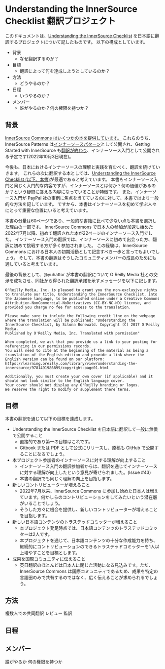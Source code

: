 # Understanding the InnerSource Checklist 翻訳プロジェクト

このドキュメントは、[Understanding the InnerSource Checklist](https://innersourcecommons.org/learn/books/understanding-the-innersource-checklist/) を日本語に翻訳するプロジェクトについて記したものです。
以下の構成としています。

- 背景
	- なぜ翻訳するのか？
- 目標
	- 翻訳によって何を達成しようとしているのか？
- 方法
	- どうやるのか？
- 日程
	- いつやるのか？
- メンバー
	- 誰がやるのか？何の権限を持つか？

## 背景

[InnerSource Commons はいくつかの本を提供しています。](https://innersourcecommons.org/learn/books/)
これらのうち、InnerSource Patterns は[インナーソースパターン](https://patterns.innersourcecommons.org/v/ja/)として公開され、Getting Started with InnerSource も[翻訳が終わり](https://github.com/InnerSourceCommons/jp-contents/tree/main/books/Getting-Started-with-InnerSource)、インナーソース入門として公開される予定です(2022年10月3日現在)。

今後も、日本におけるインナーソースの理解と実践を育むべく、翻訳を続けていきます。
これらの次に翻訳する本としては、[Understanding the InnerSource Checklist (以下、本書)](https://innersourcecommons.org/learn/books/understanding-the-innersource-checklist/)が最適であると考えています。
本書もインナーソース入門と同じく入門的な内容ですが、インナーソースとは何か？何の価値があるのか？という疑問に答える内容になっていることが特徴です。
また、インナーソース入門が PayPal 社の事例に焦点を当てているのに対して、本書ではより一般的な方法を記しています。
ですから、本書はインナーソースを初めて学ぶ人々にとって重要な位置にいると考えています。

本書の分量は60ページであり、一般的な書籍に比べて少ない点も本書を選択した理由の一部です。
InnerSource Commons で日本人の参加が加速し始めた2022年7月以降、初めて翻訳された本が22ページのインナーソース入門でした。
インナーソース入門の翻訳では、インナーソースに初めて出会った方、翻訳に初めて挑戦する方が多く参加されました。
この経験は、InnerSource Commons における日本人の初期活動として記念すべき一歩と言ってもよいでしょう。
そして、本書の翻訳はそうしたコミュニティメンバーの成長のためにも適していると考えています。

最後の背景として、@yuhattor が本書の翻訳について O'Reilly Media 社との交渉を成功させ、同社から得られた翻訳承諾を示すメッセージを以下に記します。

```
O'Reilly Media, Inc. is pleased to grant you the non-exclusive rights to translate our title, Understanding the InnerSource Checklist, into the Japanese language, to be published online under a Creative Commons Attribution-NonCommercial-NoDerivatives (CC-BY-NC-ND) license, and provided you charge no fee for access to the translation.

Please make sure to include the following credit line on the webpage where the translation will be published: "Understanding the InnerSource Checklist, by Silona Bonewald. Copyright (C) 2017 O'Reilly Media.
Published by O'Reilly Media, Inc. Translated with permission"

When completed, we ask that you provide us a link to your posting for referencing in our permissions records.
You will need to cite at the beginning of the material as being a translation of the English edition and provide a link where the English version can be found on our platform:
https://learning.oreilly.com/library/view/understanding-the-innersource/9781491986899/copyright-page01.html

Additionally, you must create your own cover (if applicable) and it should not look similar to the English language cover.
Your cover should not display any O'Reilly branding or logos.
We reserve the right to modify or supplement there terms.
```

## 目標

本書の翻訳を通じて以下の目標を達成します。

- Understanding the InnerSource Checklist を日本語に翻訳して一般に無償で公開すること
	- 直接的であり第一の目標はこれです。
	- Gitbook または PDF として公式にリリースし、原稿も GitHub で公開することになるでしょう。
- 本プロジェクト参加者のインナーソースに対する理解が向上すること
	- インナーソース入門の翻訳参加者からは、翻訳を通じてインナーソースに対する理解が向上したという意見が寄せられました。(Issue #43)
	- 本書の翻訳でも同じく理解の向上を目指します。
- 新しいコントリビューターが増えること
	- 2022年7月以来、InnerSource Commons に参加し始めた日本人は増えています。何かしらのコントリビューションをしてみたいという潜在層がいることでしょう。
	- そうした方々に機会を提供し、新しいコントリビューターが増えることを目指します。
- 新しい日本語コンテンツのトラステッドコミッターが増えること
	- 本プロジェクト発足時点では、日本語コンテンツのトラステッドコミッターは2人です。
	- 本プロジェクトを通じて、日本語コンテンツの十分な作成能力を持ち、継続的にコントリビューションのできるトラステッドコミッターを1人以上増やすことを目標とします。
- 成果を国際コミュニティに伝えること
	- 英日翻訳のほとんどは日本人に閉じた活動になる見込みです。ただ、InnerSource Commons は国際コミュニティであるため、成果を特定の言語圏のみで共有するのではなく、広く伝えることが求められるでしょう。

## 方法

複数人での共同翻訳
レビュー
監訳


## 日程


## メンバー

誰がやるか
何の権限を持つか
